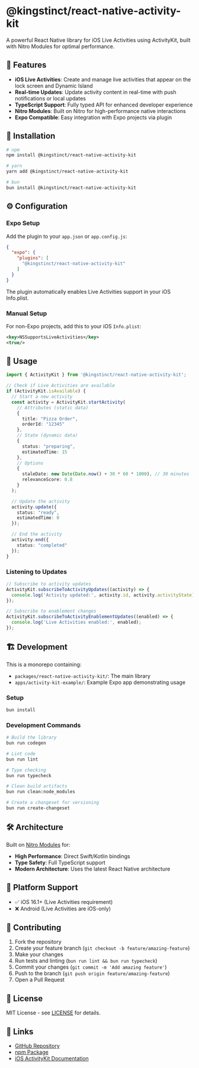 # @kingstinct/react-native-activity-kit

A powerful React Native library for iOS Live Activities using ActivityKit, built with Nitro Modules for optimal performance.

## 📱 Features

- **iOS Live Activities**: Create and manage live activities that appear on the lock screen and Dynamic Island
- **Real-time Updates**: Update activity content in real-time with push notifications or local updates  
- **TypeScript Support**: Fully typed API for enhanced developer experience
- **Nitro Modules**: Built on Nitro for high-performance native interactions
- **Expo Compatible**: Easy integration with Expo projects via plugin

## 🚀 Installation

```bash
# npm
npm install @kingstinct/react-native-activity-kit

# yarn  
yarn add @kingstinct/react-native-activity-kit

# bun
bun install @kingstinct/react-native-activity-kit
```

## ⚙️ Configuration

### Expo Setup

Add the plugin to your `app.json` or `app.config.js`:

```json
{
  "expo": {
    "plugins": [
      "@kingstinct/react-native-activity-kit"
    ]
  }
}
```

The plugin automatically enables Live Activities support in your iOS Info.plist.

### Manual Setup

For non-Expo projects, add this to your iOS `Info.plist`:

```xml
<key>NSSupportsLiveActivities</key>
<true/>
```

## 📖 Usage

```typescript
import { ActivityKit } from '@kingstinct/react-native-activity-kit';

// Check if Live Activities are available
if (ActivityKit.isAvailable) {
  // Start a new activity
  const activity = ActivityKit.startActivity(
    // Attributes (static data)
    { 
      title: "Pizza Order",
      orderId: "12345"
    },
    // State (dynamic data)
    {
      status: "preparing",
      estimatedTime: 15
    },
    // Options
    {
      staleDate: new Date(Date.now() + 30 * 60 * 1000), // 30 minutes
      relevanceScore: 0.8
    }
  );

  // Update the activity
  activity.update({
    status: "ready",
    estimatedTime: 0
  });

  // End the activity
  activity.end({
    status: "completed"
  });
}
```

### Listening to Updates

```typescript
// Subscribe to activity updates
ActivityKit.subscribeToActivityUpdates((activity) => {
  console.log('Activity updated:', activity.id, activity.activityState);
});

// Subscribe to enablement changes
ActivityKit.subscribeToActivityEnablementUpdates((enabled) => {
  console.log('Live Activities enabled:', enabled);
});
```

## 🏗️ Development

This is a monorepo containing:

- `packages/react-native-activity-kit/`: The main library
- `apps/activity-kit-example/`: Example Expo app demonstrating usage

### Setup

```bash
bun install
```

### Development Commands

```bash
# Build the library
bun run codegen

# Lint code
bun run lint

# Type checking
bun run typecheck

# Clean build artifacts
bun run clean:node_modules

# Create a changeset for versioning
bun run create-changeset
```

## 🛠️ Architecture

Built on [Nitro Modules](https://github.com/mrousavy/nitro) for:
- **High Performance**: Direct Swift/Kotlin bindings
- **Type Safety**: Full TypeScript support
- **Modern Architecture**: Uses the latest React Native architecture

## 📱 Platform Support

- ✅ iOS 16.1+ (Live Activities requirement)
- ❌ Android (Live Activities are iOS-only)

## 🤝 Contributing

1. Fork the repository
2. Create your feature branch (`git checkout -b feature/amazing-feature`)
3. Make your changes
4. Run tests and linting (`bun run lint && bun run typecheck`)
5. Commit your changes (`git commit -m 'Add amazing feature'`)
6. Push to the branch (`git push origin feature/amazing-feature`)
7. Open a Pull Request

## 📄 License

MIT License - see [LICENSE](LICENSE) for details.

## 🔗 Links

- [GitHub Repository](https://github.com/kingstinct/react-native-activity-kit)
- [npm Package](https://www.npmjs.com/package/@kingstinct/react-native-activity-kit)
- [iOS ActivityKit Documentation](https://developer.apple.com/documentation/activitykit)
